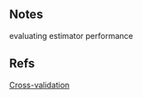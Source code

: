 
## Notes

evaluating estimator performance

## Refs
[Cross-validation](https://scikit-learn.org/stable/modules/cross_validation.html)